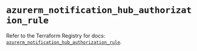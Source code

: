 # `azurerm_notification_hub_authorization_rule`

Refer to the Terraform Registry for docs: [`azurerm_notification_hub_authorization_rule`](https://registry.terraform.io/providers/hashicorp/azurerm/4.15.0/docs/resources/notification_hub_authorization_rule).
